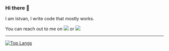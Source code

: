 ### Hi there 👋

I am Istvan, I write code that mostly works. 

You can reach out to me on <a href="https://www.linkedin.com/in/istvan-agardi-91701681/"><img src="https://img.shields.io/badge/LinkedIn-0077B5?style=for-the-badge&logo=linkedin&logoColor=white"></a> or <a href="mailto:istvan.agardi83@gmail.com"><img src="https://img.shields.io/badge/Gmail-D14836?style=for-the-badge&logo=gmail&logoColor=white"></a>

<hr>

<!--
**iagardi/iagardi** is a ✨ _special_ ✨ repository because its `README.md` (this file) appears on your GitHub profile.

Here are some ideas to get you started:

- 🔭 I’m currently working on ...
- 🌱 I’m currently learning ...
- 👯 I’m looking to collaborate on ...
- 🤔 I’m looking for help with ...
- 💬 Ask me about ...
- 📫 How to reach me: ...
- 😄 Pronouns: ...
- ⚡ Fun fact: ...
-->
[![Top Langs](https://github-readme-stats.vercel.app/api/top-langs/?username=iagardi)](https://github.com/anuraghazra/github-readme-stats)
